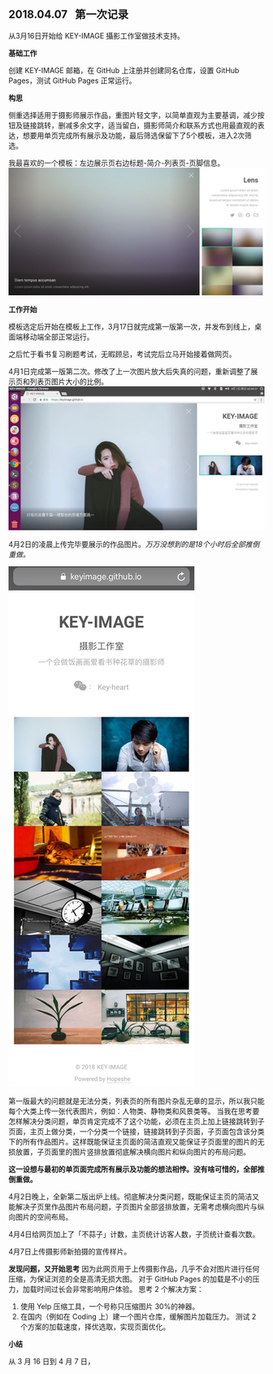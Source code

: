 ## 2018.04.07   第一次记录
从3月16日开始给 KEY-IMAGE 攝影工作室做技术支持。

**基础工作**

创建 KEY-IMAGE 邮箱，在 GitHub 上注册并创建同名仓库，设置 GitHub Pages，测试 GitHub Pages 正常运行。

**构思**

侧重选择适用于摄影师展示作品，重图片轻文字，以简单直观为主要基调，减少按钮及链接跳转，删减多余文字，适当留白，摄影师简介和联系方式也用最直观的表达，想要用单页完成所有展示及功能，最后筛选保留下了5个模板，进入2次筛选。

我最喜欢的一个模板：左边展示页右边标题-简介-列表页-页脚信息。
![](https://raw.githubusercontent.com/KeyIMAGE/photo/master/Lens%E6%A8%A1%E6%9D%BF%E5%9B%BE.png)

**工作开始**

模板选定后开始在模板上工作，3月17日就完成第一版第一次，并发布到线上，桌面端移动端全部正常运行。

之后忙于看书复习刷题考试，无暇顾忌，考试完后立马开始接着做网页。

4月1日完成第一版第二次。修改了上一次图片放大后失真的问题，重新调整了展示页和列表页图片大小的比例。
![](https://raw.githubusercontent.com/KeyIMAGE/photo/master/Len%E6%A8%A1%E6%9D%BF%E7%AC%AC%E4%B8%80%E7%89%88%E7%AC%AC%E4%BA%8C%E6%AC%A1.jpg)


4月2日的凌晨上传完毕要展示的作品图片。*万万没想到的是18个小时后全部推倒重做。*


![](https://raw.githubusercontent.com/KeyIMAGE/photo/master/Len%E6%A8%A1%E6%9D%BF%E7%AC%AC%E4%B8%80%E7%89%88%E7%AC%AC%E4%B8%89%E6%AC%A1.jpg)

第一版最大的问题就是无法分类，列表页的所有图片杂乱无章的显示，所以我只能每个大类上传一张代表图片，例如：人物类、静物类和风景类等。
当我在思考要怎样解决分类问题，单页肯定完成不了这个功能，必须在主页上加上链接跳转到子页面，主页上做分类，一个分类一个链接，链接跳转到子页面，子页面包含该分类下的所有作品图片。这样既能保证主页面的简洁直观又能保证子页面里的图片的无损放置，子页面里的图片竖排放置彻底解决横向图片和纵向图片的布局问题。

**这一设想与最初的单页面完成所有展示及功能的想法相悖。没有啥可惜的，全部推倒重做。**

4月2日晚上，全新第二版出炉上线。彻底解决分类问题，既能保证主页的简洁又能解决子页里作品图片布局问题，子页图片全部竖排放置，无需考虑横向图片与纵向图片的空间布局。

4月4日给网页加上了「不蒜子」计数，主页统计访客人数，子页统计查看次数。

4月7日上传摄影师新拍摄的宣传样片。

**发现问题，又开始思考**
因为此网页用于上传摄影作品，几乎不会对图片进行任何压缩，为保证浏览的全是高清无损大图。
对于 GitHub Pages 的加载是不小的压力，加载时间过长会非常影响用户体验。
思考 2 个解决方案：
1. 使用 Yelp 压缩工具，一个号称只压缩图片 30%的神器。
2. 在国内（例如在 Coding 上）建一个图片仓库，缓解图片加载压力。
测试 2 个方案的加载速度，择优选取，实现页面优化。

**小结**

从 3 月 16 日到 4 月 7 日，
